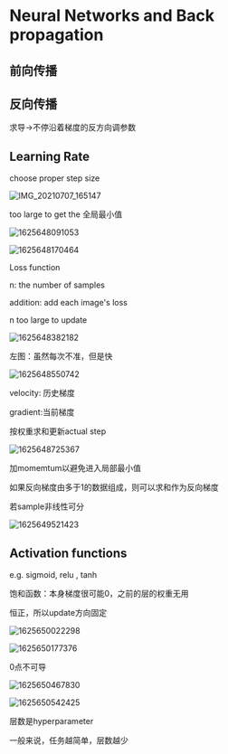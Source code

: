 # Neural Networks and Back propagation

## 前向传播

## 反向传播

求导->不停沿着梯度的反方向调参数

## Learning Rate

choose proper step size

![IMG_20210707_165147](D:\周董\MobileFile\IMG_20210707_165147.jpg)



too large to get the 全局最小值



![1625648091053](D:\周董\MobileFile\1625648091053.jpg)

![1625648170464](D:\周董\MobileFile\1625648170464.jpg)

Loss function

n: the number of samples

addition: add each image's loss



n too large to update

![1625648382182](D:\周董\MobileFile\1625648382182.jpg)

左图：虽然每次不准，但是快

![1625648550742](D:\周董\MobileFile\1625648550742.jpg)

velocity: 历史梯度

gradient:当前梯度

按权重求和更新actual step

![1625648725367](D:\周董\MobileFile\1625648725367.jpg)

加momemtum以避免进入局部最小值



如果反向梯度由多于1的数据组成，则可以求和作为反向梯度



若sample非线性可分

![1625649521423](D:\周董\MobileFile\1625649521423.jpg)

## Activation functions

e.g. sigmoid, relu , tanh



饱和函数：本身梯度很可能0，之前的层的权重无用

恒正，所以update方向固定

![1625650022298](D:\周董\MobileFile\1625650022298.jpg)



![1625650177376](D:\周董\MobileFile\1625650177376.jpg)

0点不可导

![1625650467830](D:\周董\MobileFile\1625650467830.jpg)



![1625650542425](D:\周董\MobileFile\1625650542425.jpg)

层数是hyperparameter

一般来说，任务越简单，层数越少



